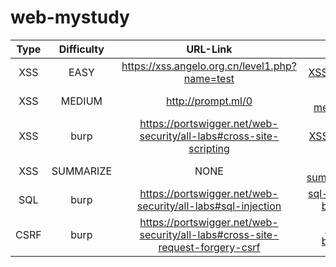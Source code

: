 # web-mystudy

| Type | Difficulty |                           URL-Link                           |                             File                             |
| :--: | :--------: | :----------------------------------------------------------: | :----------------------------------------------------------: |
| XSS  |    EASY    |        https://xss.angelo.org.cn/level1.php?name=test        |               [XSS-easy.md](./XSS/XSS-easy.md)               |
| XSS  |   MEDIUM   |                      http://prompt.ml/0                      |             [XSS-medium.md](./XSS/XSS-medium.md)             |
| XSS  |    burp    | https://portswigger.net/web-security/all-labs#cross-site-scripting |               [XSS-hard.md](./XSS/XSS-hard.md)               |
| XSS  | SUMMARIZE  |                             NONE                             |          [XSS-summarize.md](./XSS/XSS-summarize.md)          |
| SQL  |    burp    | https://portswigger.net/web-security/all-labs#sql-injection  | [sql-injection-burp.md](./sql-injection/sql-injection-burp.md) |
| CSRF |    burp    | https://portswigger.net/web-security/all-labs#cross-site-request-forgery-csrf | [CSRF-burp.md](./Cross-site-request-forgery(CSRF)/CSRF-burp.md) |


